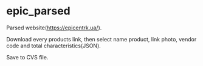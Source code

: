 # epic_parsed
Parsed website(https://epicentrk.ua/).

Download every products link, then select name product, link photo, vendor code and total characteristics(JSON).

Save to CVS file.
